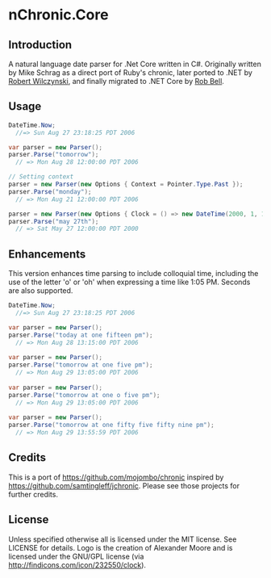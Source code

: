 # nChronic.Core #

## Introduction ##
A natural language date parser for .Net Core written in C#. Originally written by Mike Schrag as a direct port of Ruby's chronic, later ported to .NET by [Robert Wilczynski](https://github.com/robertwilczynski), and finally migrated to .NET Core by [Rob Bell](https://github.com/robbell).

## Usage ##


```csharp
DateTime.Now; 
  //=> Sun Aug 27 23:18:25 PDT 2006

var parser = new Parser();
parser.Parse("tomorrow");
  // => Mon Aug 28 12:00:00 PDT 2006

// Setting context
parser = new Parser(new Options { Context = Pointer.Type.Past });
parser.Parse("monday");
  // => Mon Aug 21 12:00:00 PDT 2006

parser = new Parser(new Options { Clock = () => new DateTime(2000, 1, 1)});
parser.Parse("may 27th");
  // => Sat May 27 12:00:00 PDT 2000
```

## Enhancements ##
This version enhances time parsing to include colloquial time, 
including the use of the letter 'o' or 'oh' when expressing a time like 1:05 PM. 
Seconds are also supported.


```csharp
DateTime.Now; 
  //=> Sun Aug 27 23:18:25 PDT 2006

var parser = new Parser();
parser.Parse("today at one fifteen pm");
  // => Mon Aug 28 13:15:00 PDT 2006
  
var parser = new Parser();
parser.Parse("tomorrow at one five pm");
  // => Mon Aug 29 13:05:00 PDT 2006  
  
var parser = new Parser();
parser.Parse("tomorrow at one o five pm");
  // => Mon Aug 29 13:05:00 PDT 2006  
  
var parser = new Parser();
parser.Parse("tomorrow at one fifty five fifty nine pm");
  // => Mon Aug 29 13:55:59 PDT 2006
```

## Credits ##
This is a port of https://github.com/mojombo/chronic inspired by https://github.com/samtingleff/jchronic. Please see those projects for further credits.

## License ##
Unless specified otherwise all is licensed under the MIT license. See LICENSE for details.
Logo is the creation of Alexander Moore and is licensed under the GNU/GPL license (via http://findicons.com/icon/232550/clock).
